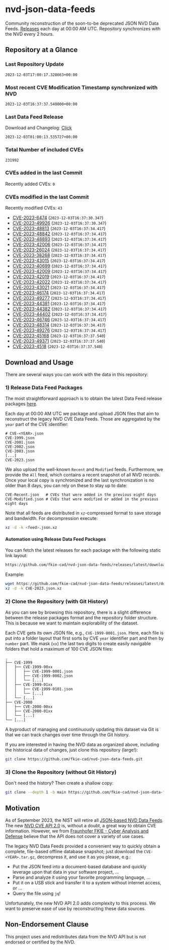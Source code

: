 # nvd-json-data-feeds

Community reconstruction of the soon-to-be deprecated JSON NVD Data Feeds. 
[Releases](https://github.com/fkie-cad/nvd-json-data-feeds/releases/latest) each day at 00:00 AM UTC.
Repository synchronizes with the NVD every 2 hours.

## Repository at a Glance

### Last Repository Update

```plain
2023-12-03T17:00:17.328663+00:00
```

### Most recent CVE Modification Timestamp synchronized with NVD

```plain
2023-12-03T16:37:37.540000+00:00
```

### Last Data Feed Release

Download and Changelog: [Click](https://github.com/fkie-cad/nvd-json-data-feeds/releases/latest)

```plain
2023-12-03T01:00:13.535727+00:00
```

### Total Number of included CVEs

```plain
231992
```

### CVEs added in the last Commit

Recently added CVEs: `0`



### CVEs modified in the last Commit

Recently modified CVEs: `43`

* [CVE-2023-6474](CVE-2023/CVE-2023-64xx/CVE-2023-6474.json) (`2023-12-03T16:37:30.347`)
* [CVE-2023-49926](CVE-2023/CVE-2023-499xx/CVE-2023-49926.json) (`2023-12-03T16:37:30.347`)
* [CVE-2023-48813](CVE-2023/CVE-2023-488xx/CVE-2023-48813.json) (`2023-12-03T16:37:34.417`)
* [CVE-2023-48842](CVE-2023/CVE-2023-488xx/CVE-2023-48842.json) (`2023-12-03T16:37:34.417`)
* [CVE-2023-48893](CVE-2023/CVE-2023-488xx/CVE-2023-48893.json) (`2023-12-03T16:37:34.417`)
* [CVE-2023-42006](CVE-2023/CVE-2023-420xx/CVE-2023-42006.json) (`2023-12-03T16:37:34.417`)
* [CVE-2023-26024](CVE-2023/CVE-2023-260xx/CVE-2023-26024.json) (`2023-12-03T16:37:34.417`)
* [CVE-2023-38268](CVE-2023/CVE-2023-382xx/CVE-2023-38268.json) (`2023-12-03T16:37:34.417`)
* [CVE-2023-43015](CVE-2023/CVE-2023-430xx/CVE-2023-43015.json) (`2023-12-03T16:37:34.417`)
* [CVE-2023-40699](CVE-2023/CVE-2023-406xx/CVE-2023-40699.json) (`2023-12-03T16:37:34.417`)
* [CVE-2023-42009](CVE-2023/CVE-2023-420xx/CVE-2023-42009.json) (`2023-12-03T16:37:34.417`)
* [CVE-2023-42019](CVE-2023/CVE-2023-420xx/CVE-2023-42019.json) (`2023-12-03T16:37:34.417`)
* [CVE-2023-42022](CVE-2023/CVE-2023-420xx/CVE-2023-42022.json) (`2023-12-03T16:37:34.417`)
* [CVE-2023-43021](CVE-2023/CVE-2023-430xx/CVE-2023-43021.json) (`2023-12-03T16:37:34.417`)
* [CVE-2023-46174](CVE-2023/CVE-2023-461xx/CVE-2023-46174.json) (`2023-12-03T16:37:34.417`)
* [CVE-2023-49277](CVE-2023/CVE-2023-492xx/CVE-2023-49277.json) (`2023-12-03T16:37:34.417`)
* [CVE-2023-44381](CVE-2023/CVE-2023-443xx/CVE-2023-44381.json) (`2023-12-03T16:37:34.417`)
* [CVE-2023-44382](CVE-2023/CVE-2023-443xx/CVE-2023-44382.json) (`2023-12-03T16:37:34.417`)
* [CVE-2023-44402](CVE-2023/CVE-2023-444xx/CVE-2023-44402.json) (`2023-12-03T16:37:34.417`)
* [CVE-2023-46746](CVE-2023/CVE-2023-467xx/CVE-2023-46746.json) (`2023-12-03T16:37:34.417`)
* [CVE-2023-48314](CVE-2023/CVE-2023-483xx/CVE-2023-48314.json) (`2023-12-03T16:37:34.417`)
* [CVE-2023-49276](CVE-2023/CVE-2023-492xx/CVE-2023-49276.json) (`2023-12-03T16:37:34.417`)
* [CVE-2023-45168](CVE-2023/CVE-2023-451xx/CVE-2023-45168.json) (`2023-12-03T16:37:37.540`)
* [CVE-2023-49371](CVE-2023/CVE-2023-493xx/CVE-2023-49371.json) (`2023-12-03T16:37:37.540`)
* [CVE-2023-4518](CVE-2023/CVE-2023-45xx/CVE-2023-4518.json) (`2023-12-03T16:37:37.540`)


## Download and Usage

There are several ways you can work with the data in this repository:

### 1) Release Data Feed Packages

The most straightforward approach is to obtain the latest Data Feed release packages [here](https://github.com/fkie-cad/nvd-json-data-feeds/releases/latest).

Each day at 00:00 AM UTC we package and upload JSON files that aim to reconstruct the legacy NVD CVE Data Feeds.
Those are aggregated by the `year` part of the CVE identifier:

```
# CVE-<YEAR>.json
CVE-1999.json
CVE-2001.json
CVE-2002.json
CVE-2003.json
[...]
CVE-2023.json
```

We also upload the well-known `Recent` and `Modified` feeds.
Furthermore, we provide the `All` feed, which contains a recent snapshot of all NVD records.
Once your local copy is synchronized and the last synchronization is no older than 8 days, you can rely on these to stay up to date:

```plain
CVE-Recent.json   # CVEs that were added in the previous eight days
CVE-Modified.json # CVEs that were modified or added in the previous eight days
```

Note that all feeds are distributed in `xz`-compressed format to save storage and bandwidth.
For decompression execute:

```sh
xz -d -k <feed>.json.xz
```


#### Automation using Release Data Feed Packages

You can fetch the latest releases for each package with the following static link layout:

```sh
https://github.com/fkie-cad/nvd-json-data-feeds/releases/latest/download/CVE-<YEAR>.json.xz
```

Example:

```sh
wget https://github.com/fkie-cad/nvd-json-data-feeds/releases/latest/download/CVE-2023.json.xz
xz -d -k CVE-2023.json.xz
```

### 2) Clone the Repository (with Git History)

As you can see by browsing this repository, there is a slight difference between the release packages format and the repository folder structure.
This is because we want to maintain explorability of the dataset.

Each CVE gets its own JSON file, e.g., `CVE-1999-0001.json`.
Here, each file is put into a folder layout that first sorts by CVE `year` identifier part and then by `number` part.
We mask (`xx`) the last two digits to create easily navigable folders that hold a maximum of 100 CVE JSON files:

```plain
.
├── CVE-1999
│   ├── CVE-1999-00xx
│   │   ├── CVE-1999-0001.json
│   │   ├── CVE-1999-0002.json
│   │   └── [...]
│   ├── CVE-1999-01xx
│   │   ├── CVE-1999-0101.json
│   │   └── [...]
│   └── [...]
├── CVE-2000
│   ├── CVE-2000-00xx
│   ├── CVE-2000-01xx
│   └── [...]
└── [...]
```

A byproduct of managing and continuously updating this dataset via Git is that we can track changes over time through the Git history.

If you are interested in having the NVD data as organized above, including the historical data of changes, just clone this repository (large!):

```sh
git clone https://github.com/fkie-cad/nvd-json-data-feeds.git
```

### 3) Clone the Repository (without Git History)

Don't need the history? Then create a shallow copy:

```sh
git clone --depth 1 -b main https://github.com/fkie-cad/nvd-json-data-feeds.git
```

## Motivation

As of September 2023, the NIST will retire all [JSON-based NVD Data Feeds](https://nvd.nist.gov/vuln/data-feeds#divRetirementBanner-1).
The new [NVD CVE API 2.0](https://nvd.nist.gov/developers/vulnerabilities) is, without a doubt, a great way to obtain CVE information.
However, we from [Fraunhofer FKIE - Cyber Analysis and Defense](https://www.fkie.fraunhofer.de/en/departments/cad.html) believe that the API does not cover a variety of use cases.

The legacy NVD Data Feeds provided a convenient way to quickly obtain a complete, file-based offline database snapshot; just download the `CVE-<YEAR>.tar.gz`, decompress it, and use it as you please, e.g.:

* Put the JSON feed into a document-based database and quickly leverage upon that data in your software project, ...
* Parse and analyze it using your favorite programming language, ...
* Put it on a USB stick and transfer it to a system without internet access, or ...
* Query the file using `jq`!

Unfortunately, the new NVD API 2.0 adds complexity to this process.
We want to preserve ease of use by reconstructing these data sources.

## Non-Endorsement Clause

This project uses and redistributes data from the NVD API but is not endorsed or certified by the NVD.